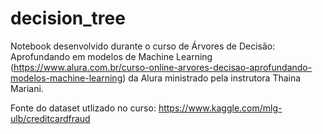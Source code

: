 # decision_tree

Notebook desenvolvido durante o curso de Árvores de Decisão: Aprofundando em modelos de Machine Learning (https://www.alura.com.br/curso-online-arvores-decisao-aprofundando-modelos-machine-learning) da Alura ministrado pela instrutora Thaina Mariani.

Fonte do dataset utlizado no curso: https://www.kaggle.com/mlg-ulb/creditcardfraud
